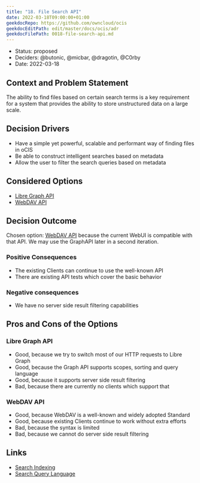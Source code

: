 ```yaml
---
title: "18. File Search API"
date: 2022-03-18T09:00:00+01:00
geekdocRepo: https://github.com/owncloud/ocis
geekdocEditPath: edit/master/docs/ocis/adr
geekdocFilePath: 0018-file-search-api.md
---
```


* Status: proposed
* Deciders: @butonic, @micbar, @dragotin, @C0rby
* Date: 2022-03-18

## Context and Problem Statement

The ability to find files based on certain search terms is a key requirement for a system that provides the ability to store unstructured data on a large scale.

## Decision Drivers

* Have a simple yet powerful, scalable and performant way of finding files in oCIS
* Be able to construct intelligent searches based on metadata
* Allow the user to filter the search queries based on metadata

## Considered Options

* [Libre Graph API](#libre-graph-api)
* [WebDAV API](#webdav-api)

## Decision Outcome

Chosen option: [WebDAV API](#webdav-api) because the current WebUI is compatible with that API. We may use the GraphAPI later in a second iteration.

### Positive Consequences

* The existing Clients can continue to use the well-known API
* There are existing API tests which cover the basic behavior

### Negative consequences

* We have no server side result filtering capabilities

## Pros and Cons of the Options

### Libre Graph API

* Good, because we try to switch most of our HTTP requests to Libre Graph
* Good, because the Graph API supports scopes, sorting and query language
* Good, because it supports server side result filtering
* Bad, because there are currently no clients which support that

### WebDAV API

* Good, because WebDAV is a well-known and widely adopted Standard
* Good, because existing Clients continue to work without extra efforts
* Bad, because the syntax is limited
* Bad, because we cannot do server side result filtering

## Links

* [Search Indexing](0019-file-search-index.md)
* [Search Query Language](0020-file-search-query-language.md)
